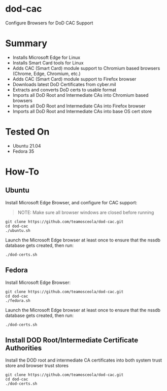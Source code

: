 # dod-cac
Configure Browsers for DoD CAC Support

# Summary
- Installs Microsoft Edge for Linux
- Installs Smart Card tools for Linux
- Adds CAC (Smart Card) module support to Chromium based browsers (Chrome, Edge, Chromium, etc.)
- Adds CAC (Smart Card) module support to Firefox browser
- Downloads latest DoD Certificates from cyber.mil
- Extracts and converts DoD certs to usable format
- Imports all DoD Root and Intermediate CAs into Chromium based browsers
- Imports all DoD Root and Intermediate CAs into Firefox browser
- Imports all DoD Root and Intermediate CAs into base OS cert store

# Tested On
- Ubuntu 21.04
- Fedora 35

# How-To

## Ubuntu
Install Microsoft Edge Browser, and configure for CAC support:
>NOTE: Make sure all browser windows are closed before running
```
git clone https://github.com/teamosceola/dod-cac.git
cd dod-cac
./ubuntu.sh
```
Launch the Microsoft Edge browser at least once to ensure that the nssdb database gets created, then run:
```
./dod-certs.sh
```

## Fedora
Install Microsoft Edge Browser:
```
git clone https://github.com/teamosceola/dod-cac.git
cd dod-cac
./fedora.sh
```
Launch the Microsoft Edge browser at least once to ensure that the nssdb database gets created, then run:
```
./dod-certs.sh
```

## Install DOD Root/Intermediate Certificate Authorities
Install the DOD root and intermediate CA certificates into both system trust store and browser trust stores
```
git clone https://github.com/teamosceola/dod-cac.git
cd dod-cac
./dod-certs.sh
```